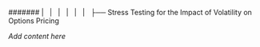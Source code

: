 ####### |   |   |   |   |   |   ├── Stress Testing for the Impact of Volatility on Options Pricing

*Add content here*